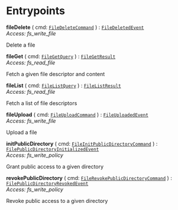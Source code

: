 

# Entrypoints





  
<article>

**fileDelete** ( cmd: [`FileDeleteCommand`](/docs/file-commands--page#filedeletecommand) ) : [`FileDeletedEvent`](/docs/file-commands--page#filedeletedevent) <br/> *Access: fs_write_file* 

Delete a file

</article>
<article>

**fileGet** ( cmd: [`FileGetQuery`](/docs/file-queries--page#filegetquery) ) : [`FileGetResult`](/docs/file-queries--page#filegetresult) <br/> *Access: fs_read_file* 

Fetch a given file descriptor and content

</article>
<article>

**fileList** ( cmd: [`FileListQuery`](/docs/file-queries--page#filelistquery) ) : [`FileListResult`](/docs/file-queries--page#filelistresult) <br/> *Access: fs_read_file* 

Fetch a list of file descriptors

</article>
<article>

**fileUpload** ( cmd: [`FileUploadCommand`](/docs/file-commands--page#fileuploadcommand) ) : [`FileUploadedEvent`](/docs/file-commands--page#fileuploadedevent) <br/> *Access: fs_write_file* 

Upload a file

</article>
<article>

**initPublicDirectory** ( cmd: [`FileInitPublicDirectoryCommand`](/docs/file-commands--page#fileinitpublicdirectorycommand) ) : [`FilePublicDirectoryInitializedEvent`](/docs/file-commands--page#filepublicdirectoryinitializedevent) <br/> *Access: fs_write_policy* 

Grant public access to a given directory

</article>
<article>

**revokePublicDirectory** ( cmd: [`FileRevokePublicDirectoryCommand`](/docs/file-commands--page#filerevokepublicdirectorycommand) ) : [`FilePublicDirectoryRevokedEvent`](/docs/file-commands--page#filepublicdirectoryrevokedevent) <br/> *Access: fs_write_policy* 

Revoke public access to a given directory

</article>

